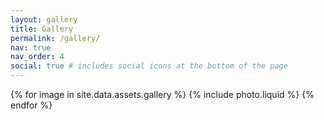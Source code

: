 ```yaml
---
layout: gallery
title: Gallery
permalink: /gallery/
nav: true
nav_order: 4
social: true # includes social icons at the bottom of the page
---
```


<div class="grid">
    {% for image in site.data.assets.gallery %}
        {% include photo.liquid %}
    {% endfor %}
</div>
